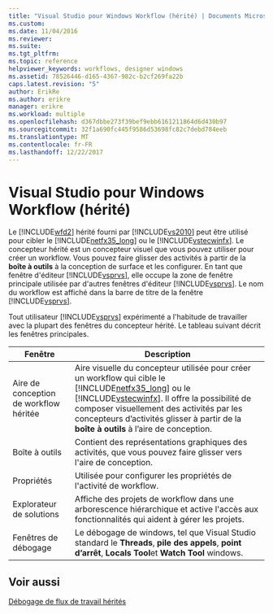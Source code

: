 ```yaml
---
title: "Visual Studio pour Windows Workflow (hérité) | Documents Microsoft"
ms.custom: 
ms.date: 11/04/2016
ms.reviewer: 
ms.suite: 
ms.tgt_pltfrm: 
ms.topic: reference
helpviewer_keywords: workflows, designer windows
ms.assetid: 78526446-d165-4367-982c-b2cf269fa22b
caps.latest.revision: "5"
author: ErikRe
ms.author: erikre
manager: erikre
ms.workload: multiple
ms.openlocfilehash: d367dbbe273f39bef9ebb6161211864d6d430b97
ms.sourcegitcommit: 32f1a690fc445f9586d53698fc82c7debd784eeb
ms.translationtype: MT
ms.contentlocale: fr-FR
ms.lasthandoff: 12/22/2017
---
```

# <a name="visual-studio-workflow-windows-legacy"></a>Visual Studio pour Windows Workflow (hérité)
Le [!INCLUDE[wfd2](../workflow-designer/includes/wfd2_md.md)] hérité fourni par [!INCLUDE[vs2010](../misc/includes/vs2010_md.md)] peut être utilisé pour cibler le [!INCLUDE[netfx35_long](../workflow-designer/includes/netfx35_long_md.md)] ou le [!INCLUDE[vstecwinfx](../workflow-designer/includes/vstecwinfx_md.md)]. Le concepteur hérité est un concepteur visuel que vous pouvez utiliser pour créer un workflow. Vous pouvez faire glisser des activités à partir de la **boîte à outils** à la conception de surface et les configurer. En tant que fenêtre d'éditeur [!INCLUDE[vsprvs](../code-quality/includes/vsprvs_md.md)], elle occupe la zone de fenêtre principale utilisée par d'autres fenêtres d'éditeur [!INCLUDE[vsprvs](../code-quality/includes/vsprvs_md.md)]. Le nom du workflow est affiché dans la barre de titre de la fenêtre [!INCLUDE[vsprvs](../code-quality/includes/vsprvs_md.md)].  
  
 Tout utilisateur [!INCLUDE[vsprvs](../code-quality/includes/vsprvs_md.md)] expérimenté a l'habitude de travailler avec la plupart des fenêtres du concepteur hérité. Le tableau suivant décrit les fenêtres principales.  
  
|Fenêtre|Description|  
|------------|-----------------|  
|Aire de conception de workflow héritée|Aire visuelle du concepteur utilisée pour créer un workflow qui cible le [!INCLUDE[netfx35_long](../workflow-designer/includes/netfx35_long_md.md)] ou le [!INCLUDE[vstecwinfx](../workflow-designer/includes/vstecwinfx_md.md)]. Il offre la possibilité de composer visuellement des activités par les concepteurs d’activités glisser à partir de la **boîte à outils** à l’aire de conception.|  
|Boîte à outils|Contient des représentations graphiques des activités, que vous pouvez faire glisser vers l'aire de conception.|  
|Propriétés|Utilisée pour configurer les propriétés de l'activité de workflow.|  
|Explorateur de solutions|Affiche des projets de workflow dans une arborescence hiérarchique et active l'accès aux fonctionnalités qui aident à gérer les projets.|  
|Fenêtres de débogage|Le débogage de windows, tel que Visual Studio standard le **Threads**, **pile des appels**, **point d’arrêt**, **Locals Tool**et **Watch Tool** windows.|  
  
## <a name="see-also"></a>Voir aussi  
 [Débogage de flux de travail hérités](../workflow-designer/debugging-legacy-workflows.md)